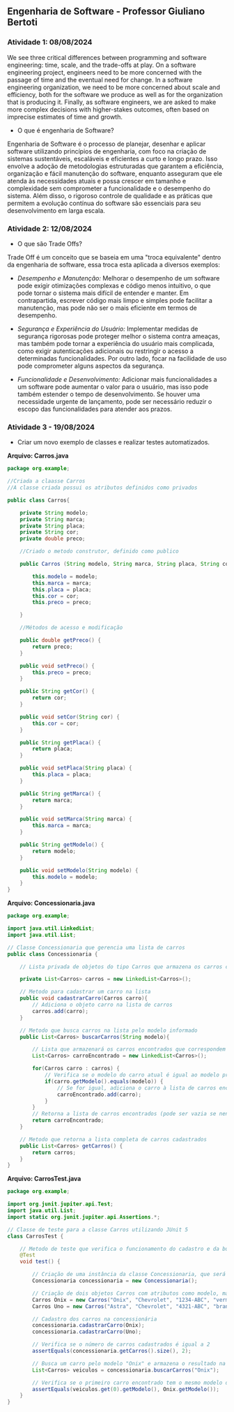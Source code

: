 ## Engenharia de Software - Professor Giuliano Bertoti

### Atividade 1: 08/08/2024

We see three critical differences between programming and software engineering: time, scale, and the trade-offs at play. On a software engineering project, engineers need to be more concerned with the passage of time and the eventual need for change. In a software engineering organization, we need to be more concerned about scale and efficiency, both for the software we produce as well as for the organization that is producing it. Finally, as software engineers, we are asked to make more complex decisions with higher-stakes outcomes, often based on imprecise estimates of time and growth.

* O que é engenharia de Software?


Engenharia de Software é o processo de planejar, desenhar e aplicar software utilizando princípios de engenharia, com foco na criação de sistemas sustentáveis, escaláveis e eficientes a curto e longo prazo. Isso envolve a adoção de metodologias estruturadas que garantem a eficiência, organização e fácil manutenção do software, enquanto asseguram que ele atenda às necessidades atuais e possa crescer em tamanho e complexidade sem comprometer a funcionalidade e o desempenho do sistema. Além disso, o rigoroso controle de qualidade e as práticas que permitem a evolução contínua do software são essenciais para seu desenvolvimento em larga escala.

### Atividade 2: 12/08/2024

* O que são Trade Offs?

Trade Off é um conceito que se baseia em uma "troca equivalente" dentro da engenharia de software, essa troca esta aplicada a diversos exemplos:

  * *Desempenho e Manutenção:*  Melhorar o desempenho de um software pode exigir otimizações complexas e código menos intuitivo, o que pode tornar o sistema mais difícil de entender e manter. Em contrapartida, escrever código mais limpo e simples pode facilitar a manutenção, mas pode não ser o mais eficiente em termos de desempenho.
  
  * *Segurança e Experiência do Usuário:* Implementar medidas de segurança rigorosas pode proteger melhor o sistema contra ameaças, mas também pode tornar a experiência do usuário mais complicada, como exigir autenticações adicionais ou restringir o acesso a determinadas funcionalidades. Por outro lado, focar na facilidade de uso pode comprometer alguns aspectos da segurança.
  
  * *Funcionalidade e Desenvolvimento:* Adicionar mais funcionalidades a um software pode aumentar o valor para o usuário, mas isso pode também estender o tempo de desenvolvimento. Se houver uma necessidade urgente de lançamento, pode ser necessário reduzir o escopo das funcionalidades para atender aos prazos.

###  Atividade 3 - 19/08/2024

* Criar um novo exemplo de classes e realizar testes automatizados.

**Arquivo: Carros.java**

```java
package org.example;

//Criada a claasse Carros
//A classe criada possui os atributos definidos como privados

public class Carros{

    private String modelo;
    private String marca;
    private String placa;
    private String cor;
    private double preco;

    //Criado o metodo construtor, definido como publico

    public Carros (String modelo, String marca, String placa, String cor, double preco){

        this.modelo = modelo;
        this.marca = marca;
        this.placa = placa;
        this.cor = cor;
        this.preco = preco;

    }

    //Métodos de acesso e modificação

    public double getPreco() {
        return preco;
    }

    public void setPreco() {
        this.preco = preco;
    }

    public String getCor() {
        return cor;
    }

    public void setCor(String cor) {
        this.cor = cor;
    }

    public String getPlaca() {
        return placa;
    }

    public void setPlaca(String placa) {
        this.placa = placa;
    }

    public String getMarca() {
        return marca;
    }

    public void setMarca(String marca) {
        this.marca = marca;
    }

    public String getModelo() {
        return modelo;
    }

    public void setModelo(String modelo) {
        this.modelo = modelo;
    }
}
```

**Arquivo: Concessionaria.java**

```java
package org.example;

import java.util.LinkedList;
import java.util.List;

// Classe Concessionaria que gerencia uma lista de carros
public class Concessionaria {

    // Lista privada de objetos do tipo Carros que armazena os carros cadastrados na concessionária

    private List<Carros> carros = new LinkedList<Carros>();

    // Metodo para cadastrar um carro na lista
    public void cadastrarCarro(Carros carro){
        // Adiciona o objeto carro na lista de carros
        carros.add(carro);
    }

    // Metodo que busca carros na lista pelo modelo informado
    public List<Carros> buscarCarros(String modelo){

        // Lista que armazenará os carros encontrados que correspondem ao modelo
        List<Carros> carroEncontrado = new LinkedList<Carros>();

        for(Carros carro : carros) {
            // Verifica se o modelo do carro atual é igual ao modelo procurado
            if(carro.getModelo().equals(modelo)) {
                // Se for igual, adiciona o carro à lista de carros encontrados
                carroEncontrado.add(carro);
            }
        }
        // Retorna a lista de carros encontrados (pode ser vazia se nenhum carro corresponder ao modelo)
        return carroEncontrado;
    }

    // Metodo que retorna a lista completa de carros cadastrados
    public List<Carros> getCarros() {
        return carros;
    }
}

```

**Arquivo: CarrosTest.java**

```java
package org.example;

import org.junit.jupiter.api.Test;
import java.util.List;
import static org.junit.jupiter.api.Assertions.*;

// Classe de teste para a classe Carros utilizando JUnit 5
class CarrosTest {

    // Metodo de teste que verifica o funcionamento do cadastro e da busca de carros
    @Test
    void test() {

        // Criação de uma instância da classe Concessionaria, que será testada
        Concessionaria concessionaria = new Concessionaria();

        // Criação de dois objetos Carros com atributos como modelo, marca, placa, cor e preço
        Carros Onix = new Carros("Onix", "Chevrolet", "1234-ABC", "vermelho", 17000.00);
        Carros Uno = new Carros("Astra", "Chevrolet", "4321-ABC", "branco", 9000.00);

        // Cadastro dos carros na concessionária
        concessionaria.cadastrarCarro(Onix);
        concessionaria.cadastrarCarro(Uno);

        // Verifica se o número de carros cadastrados é igual a 2
        assertEquals(concessionaria.getCarros().size(), 2);

        // Busca um carro pelo modelo "Onix" e armazena o resultado na lista veiculos
        List<Carros> veiculos = concessionaria.buscarCarros("Onix");

        // Verifica se o primeiro carro encontrado tem o mesmo modelo do carro Onix
        assertEquals(veiculos.get(0).getModelo(), Onix.getModelo());
    }
}

```
